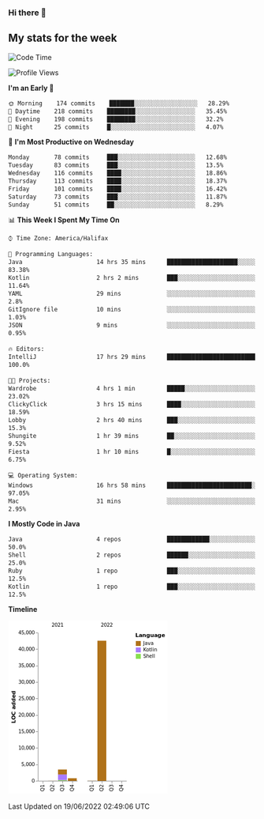 ### Hi there 👋

## My stats for the week
<!--START_SECTION:waka-->
![Code Time](http://img.shields.io/badge/Code%20Time-286%20hrs%2012%20mins-blue)

![Profile Views](http://img.shields.io/badge/Profile%20Views-0-blue)

**I'm an Early 🐤** 

```text
🌞 Morning    174 commits    ███████░░░░░░░░░░░░░░░░░░   28.29% 
🌆 Daytime    218 commits    ████████░░░░░░░░░░░░░░░░░   35.45% 
🌃 Evening    198 commits    ████████░░░░░░░░░░░░░░░░░   32.2% 
🌙 Night      25 commits     █░░░░░░░░░░░░░░░░░░░░░░░░   4.07%

```
📅 **I'm Most Productive on Wednesday** 

```text
Monday       78 commits     ███░░░░░░░░░░░░░░░░░░░░░░   12.68% 
Tuesday      83 commits     ███░░░░░░░░░░░░░░░░░░░░░░   13.5% 
Wednesday    116 commits    ████░░░░░░░░░░░░░░░░░░░░░   18.86% 
Thursday     113 commits    ████░░░░░░░░░░░░░░░░░░░░░   18.37% 
Friday       101 commits    ████░░░░░░░░░░░░░░░░░░░░░   16.42% 
Saturday     73 commits     ███░░░░░░░░░░░░░░░░░░░░░░   11.87% 
Sunday       51 commits     ██░░░░░░░░░░░░░░░░░░░░░░░   8.29%

```


📊 **This Week I Spent My Time On** 

```text
⌚︎ Time Zone: America/Halifax

💬 Programming Languages: 
Java                     14 hrs 35 mins      ████████████████████░░░░░   83.38% 
Kotlin                   2 hrs 2 mins        ███░░░░░░░░░░░░░░░░░░░░░░   11.64% 
YAML                     29 mins             ░░░░░░░░░░░░░░░░░░░░░░░░░   2.8% 
GitIgnore file           10 mins             ░░░░░░░░░░░░░░░░░░░░░░░░░   1.03% 
JSON                     9 mins              ░░░░░░░░░░░░░░░░░░░░░░░░░   0.95%

🔥 Editors: 
IntelliJ                 17 hrs 29 mins      █████████████████████████   100.0%

🐱‍💻 Projects: 
Wardrobe                 4 hrs 1 min         █████░░░░░░░░░░░░░░░░░░░░   23.02% 
ClickyClick              3 hrs 15 mins       ████░░░░░░░░░░░░░░░░░░░░░   18.59% 
Lobby                    2 hrs 40 mins       ███░░░░░░░░░░░░░░░░░░░░░░   15.3% 
Shungite                 1 hr 39 mins        ██░░░░░░░░░░░░░░░░░░░░░░░   9.52% 
Fiesta                   1 hr 10 mins        █░░░░░░░░░░░░░░░░░░░░░░░░   6.75%

💻 Operating System: 
Windows                  16 hrs 58 mins      ████████████████████████░   97.05% 
Mac                      31 mins             ░░░░░░░░░░░░░░░░░░░░░░░░░   2.95%

```

**I Mostly Code in Java** 

```text
Java                     4 repos             ████████████░░░░░░░░░░░░░   50.0% 
Shell                    2 repos             ██████░░░░░░░░░░░░░░░░░░░   25.0% 
Ruby                     1 repo              ███░░░░░░░░░░░░░░░░░░░░░░   12.5% 
Kotlin                   1 repo              ███░░░░░░░░░░░░░░░░░░░░░░   12.5%

```


**Timeline**

![Chart not found](https://raw.githubusercontent.com/lyndseyy/lyndseyy/main/charts/bar_graph.png) 


 Last Updated on 19/06/2022 02:49:06 UTC
<!--END_SECTION:waka-->